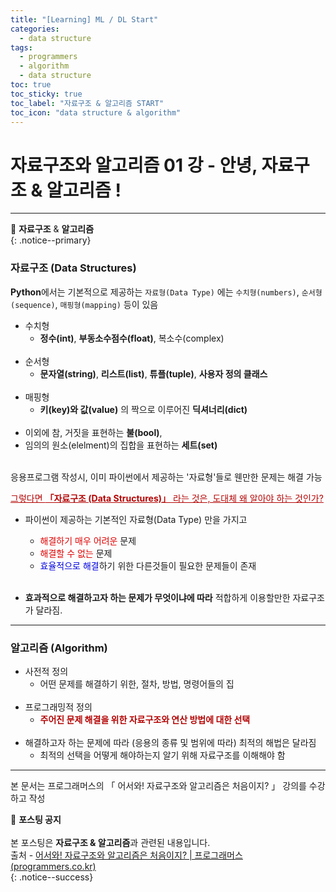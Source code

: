 ```yaml
---
title: "[Learning] ML / DL Start"
categories:
  - data structure
tags:
  - programmers
  - algorithm
  - data structure
toc: true
toc_sticky: true
toc_label: "자료구조 & 알고리즘 START"
toc_icon: "data structure & algorithm"
---
```


# 자료구조와 알고리즘 01 강 - 안녕, 자료구조 & 알고리즘 !

---

📌 **자료구조** & **알고리즘**<br>
{: .notice--primary}

### 자료구조 (Data Structures)
**Python**에서는 기본적으로 제공하는 ``자료형(Data Type)`` 에는
 ``수치형(numbers)``, ``순서형(sequence)``, ``매핑형(mapping)`` 등이 있음

- 수치형
    - **정수(int)**, **부동소수점수(float)**, 복소수(complex)<br></br>
- 순서형
    - **문자열(string)**, **리스트(list)**, **튜플(tuple)**, **사용자 정의 클래스**<br></br>
- 매핑형
    - **키(key)와 값(value)** 의 짝으로 이루어진 **딕셔너리(dict)**<br></br>
- 이외에 참, 거짓을 표현하는 **불(bool)**,
- 임의의 원소(elelment)의 집합을 표현하는 **세트(set)**<br></br>


응용프로그램 작성시, 이미 파이썬에서 제공하는 '자료형'들로 웬만한 문제는 해결 가능

<span style="color:#b40404"><u>그렇다면 **「자료구조 (Data Structures)」** 라는 것은, 도대체 왜 알아야 하는 것인가?</u></span>

- 파이썬이 제공하는 기본적인 자료형(Data Type) 만을 가지고

  - <span style="color:#df0101">해결하기 매우 어려운</span> 문제
  - <span style="color:#df0101">해결할 수 없는</span> 문제
  - <span style="color:#0101df">효율적으로 해결</span>하기 위한 다른것들이 필요한 문제들이 존재<br></br>
- **효과적으로 해결하고자 하는 문제가 무엇이냐에 따라** 적합하게 이용할만한 자료구조가 달라짐.

---
### 알고리즘 (Algorithm)

- 사전적 정의
  - 어떤 문제를 해결하기 위한, 절차, 방법, 명령어들의 집<br></br>
- 프로그래밍적 정의
  - **<span style="color:#b40404">주어진 문제 해결을 위한 자료구조와 연산 방법에 대한 선택**</span><br></br>
- 해결하고자 하는 문제에 따라 (응용의 종류 및 범위에 따라) 최적의 해법은 달라짐
  - 최적의 선택을 어떻게 해야하는지 알기 위해 자료구조를 이해해야 함

---

본 문서는 프로그래머스의 「 어서와! 자료구조와 알고리즘은 처음이지? 」 강의를 수강하고 작성

🔔 **포스팅 공지** <br><br>
본 포스팅은 **자료구조 & 알고리즘**과 관련된 내용입니다.<br>
출처 - [어서와! 자료구조와 알고리즘은 처음이지? | 프로그래머스 (programmers.co.kr)](https://programmers.co.kr/learn/courses/57)<br>
{: .notice--success}